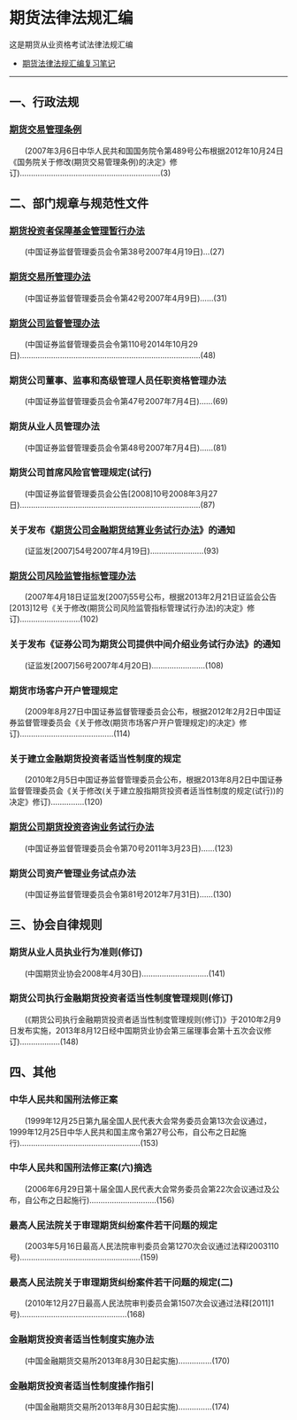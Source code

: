 # 期货法律法规汇编

这是期货从业资格考试法律法规汇编

* [期货法律法规汇编复习笔记](期货法律法规汇编复习笔记.md)

------

## 一、行政法规

### [期货交易管理条例](期货交易管理条例.md)

　　(2007年3月6日中华人民共和国国务院令第489号公布根据2012年10月24日《国务院关于修改(期货交易管理条例)的决定》修订)………………………………………………………(3)

## 二、部门规章与规范性文件

### [期货投资者保障基金管理暂行办法](期货投资者保障基金管理暂行办法.md)

　　(中国证券监督管理委员会令第38号2007年4月19日)…(27)

### [期货交易所管理办法](期货交易所管理办法.md)

　　(中国证券监督管理委员会令第42号2007年4月9日)……(31)

### [期货公司监督管理办法](期货公司监督管理办法.md)

　　(中国证券监督管理委员会令第110号2014年10月29日)………………………………………………………………………(48)

### 期货公司董事、监事和高级管理人员任职资格管理办法

　　(中国证券监督管理委员会令第47号2007年7月4日)……(69)

### 期货从业人员管理办法

　　(中国证券监督管理委员会令第48号2007年7月4日)……(81)

### 期货公司首席风险官管理规定(试行)

　　(中国证券监督管理委员会公告[2008]10号2008年3月27日)………………………………………………………………………(87)

### 关于发布《[期货公司金融期货结算业务试行办法](期货公司金融期货结算业务试行办法.md)》的通知

　　(证监发[2007]54号2007年4月19日)……………………(93)

### [期货公司风险监管指标管理办法](期货公司风险监管指标管理办法.md)

　　(2007年4月18日证监发[2007j55号公布，根据2013年2月21日证监会公告[2013]12号《关于修改(期货公司风险监管指标管理试行办法)的决定》修订)………………………(102)

### 关于发布《证券公司为期货公司提供中间介绍业务试行办法》的通知

　　(证监发[2007]56号2007年4月20日)……………………(108)

### 期货市场客户开户管理规定

　　(2009年8月27日中国证券监督管理委员会公布，根据2012年2月2日中国证券监督管理委员会《关于修改(期货市场客户开户管理规定)的决定》修订)……………………………………(114)

### 关于建立金融期货投资者适当性制度的规定

　　(2010年2月5日中国证券监督管理委员会公布，根据2013年8月2日中国证券监督管理委员会《关于修改(关于建立股指期货投资者适当性制度的规定(试行))的决定》修订)……………(120)

### [期货公司期货投资咨询业务试行办法](期货公司期货投资咨询业务试行办法.md)

　　(中国证券监督管理委员会令第70号2011年3月23日)……(123)

### 期货公司资产管理业务试点办法

　　(中国证券监督管理委员会令第81号2012年7月31日)……(130)

## 三、协会自律规则

### 期货从业人员执业行为准则(修订)

　　(中国期货业协会2008年4月30日)…………………………(141)

### 期货公司执行金融期货投资者适当性制度管理规则(修订)

　　(《期货公司执行金融期货投资者适当性制度管理规则(修订)》于2010年2月9日发布实施，2013年8月12日经中国期货业协会第三届理事会第十五次会议修订)………………(148)

## 四、其他

### 中华人民共和国刑法修正案

　　(1999年12月25日第九届全国人民代表大会常务委员会第13次会议通过，1999年12月25日中华人民共和国主席令第27号公布，自公布之日起施行)………………………………………………(153)

### 中华人民共和国刑法修正案(六)摘选

　　(2006年6月29日第十届全国人民代表大会常务委员会第22次会议通过及公布，自公布之日起施行)…………………………(156)

### 最高人民法院关于审理期货纠纷案件若干问题的规定

　　(2003年5月16日最高人民法院审判委员会第1270次会议通过法释l2003110号)………………………………………………(159)

### 最高人民法院关于审理期货纠纷案件若干问题的规定(二)

　　(2010年12月27日最高人民法院审判委员会第1507次会议通过法释[2011]1号)…………………………………………(168)

### 金融期货投资者适当性制度实施办法

　　(中国金融期货交易所2013年8月30日起实施)……………(170)

### 金融期货投资者适当性制度操作指引

　　(中国金融期货交易所2013年8月30日起实施)……………(174)
